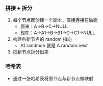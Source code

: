 ### 拼接 + 拆分
1. 每个节点都创建一个副本，直接连接在后面
    - 原来：A->B->C->NULL
    - 现在：A->A1->B->B1->C->C1->NULL
2. 构建各新节点的 random 指向
   - A1.randmon 就是 A.random.next
3. 把新节点拆分出来

### 哈希表
- 通过一张哈希表将原节点与新节点做映射